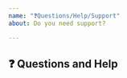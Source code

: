 ```yaml
---
name: "❓Questions/Help/Support"
about: Do you need support?

---
```


## ❓ Questions and Help
